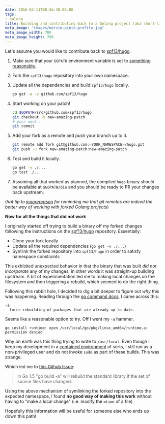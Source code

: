 ```yaml
---
date: 2016-03-11T08:56:38-05:00
tags:
- golang
title: Building and contributing back to a Golang project (aka short-lived forks)
meta_image: "images/marvin-pinto-profile.jpg"
meta_image_width: 700
meta_image_height: 700
---
```


Let's assume you would like to contribute back to [spf13/hugo][1].

1. Make sure that your `GOPATH` environment variable is set to [something
   reasonable][2].

1. Fork the `spf13/hugo` repository into your own namespace.

1. Update all the dependencies and build `spf13/hugo` locally.

    ``` bash
    go get -u -v github.com/spf13/hugo
    ```

1. Start working on your patch!

    ``` bash
    cd $GOPATH/src/github.com/spf13/hugo
    git checkout -b new-amazing-patch
    # your work ..
    git commit
    ```

1. Add your fork as a remote and push your branch up to it.

    ``` bash
    git remote add fork git@github.com:<YOUR_NAMESPACE>/hugo.git
    git push -u fork new-amazing-patch:new-amazing-patch
    ```

1. Test and build it locally.

    ``` bash
    go get -v ./...
    go test ./...
    ```

1. Assuming all that worked as planned, the compiled `hugo` binary should be
   available at `$GOPATH/bin` and you should be ready to PR your changes back
   upstream.

(_hat tip to <a href="https://github.com/moorereason"><i class="fa fa-github">
 moorereason</i></a> for reminding me that git remotes are indeed the better
 way of working with forked Golang projects_)


**Now for all the things that did not work**

I originally started off trying to build a binary off my forked changes
following the instructions on the [spf13/hugo][1] repository. Essentially:

- Clone your fork locally
- Update all the required dependencies (`go get -v ./...`)
- Symlink the forked repository into `spf13/hugo` in order to satisfy namespace
constraints

This exhibited unexpected behavior in that the binary that was built _did not
incorporate_ any of my changes, in other words it was straight-up building
upstream. A bit of experimentation led me to making local changes on the
filesystem and then triggering a rebuild, which seemed to do the right thing.

Following this rabbit hole, I decided to dig a bit deeper to figure out _why_
this was happening. Reading through the [go command docs][3], I came across
this:

``` text
-a
  force rebuilding of packages that are already up-to-date.
```

Seems like a reasonable option to try. Off I went my `-a` hammer.

```
go install runtime: open /usr/local/go/pkg/linux_amd64/runtime.a: permission denied
```

Why on earth was this thing trying to write to `/usr/local`. Even though I keep
my development in a [contained environment][4] of sorts, I still run as a
non-privileged user and do not invoke `sudo` as part of these builds. This was
strange.

Which led me to [this Github Issue][5]:

> In Go 1.5 "go build -a" will rebuild the standard library if the set of
> source files have changed.

Using the above mechanism of symlinking the forked repository into the expected
namespace, I found **no good way of making this work** without having to "make
a local change" (i.e. modify the `mtime` of a file).

Hopefully this information will be useful for someone else who ends up down
this path!


[1]: https://github.com/spf13/hugo
[2]: https://golang.org/doc/code.html#GOPATH
[3]: https://golang.org/cmd/go
[4]: https://github.com/marvinpinto/kitchensink
[5]: https://github.com/golang/go/issues/12203
